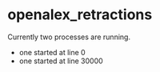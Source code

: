 # openalex_retractions
Currently two processes are running. 
* one started at line 0
* one started at line 30000